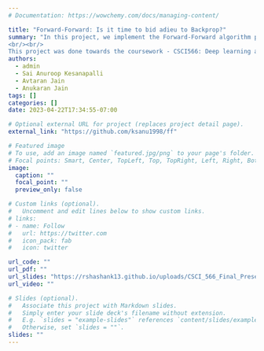 ```yaml
---
# Documentation: https://wowchemy.com/docs/managing-content/

title: "Forward-Forward: Is it time to bid adieu to Backprop?"
summary: "In this project, we implement the Forward-Forward algorithm porposed by Prof. Geoffrey Hinton and compare it with the traditional backpropagation algorithm. We also study the architecturual differences in FF for various datasets and propose popular architectures such as CNN, Self-Attention with Forward-Forward. Finally, we log system metrics for both the algorithms and analyze them.
<br/><br/>
This project was done towards the coursework - CSCI566: Deep learning and its applications, taught by Prof. Jesse Thomasson, Spring 2023, at USC"
authors: 
  - admin
  - Sai Anuroop Kesanapalli
  - Avtaran Jain
  - Anukaran Jain
tags: []
categories: []
date: 2023-04-22T17:34:55-07:00

# Optional external URL for project (replaces project detail page).
external_link: "https://github.com/ksanu1998/ff"

# Featured image
# To use, add an image named `featured.jpg/png` to your page's folder.
# Focal points: Smart, Center, TopLeft, Top, TopRight, Left, Right, BottomLeft, Bottom, BottomRight.
image:
  caption: ""
  focal_point: ""
  preview_only: false

# Custom links (optional).
#   Uncomment and edit lines below to show custom links.
# links:
# - name: Follow
#   url: https://twitter.com
#   icon_pack: fab
#   icon: twitter

url_code: ""
url_pdf: ""
url_slides: "https://rshashank13.github.io/uploads/CSCI_566_Final_Presentation.pdf"
url_video: ""

# Slides (optional).
#   Associate this project with Markdown slides.
#   Simply enter your slide deck's filename without extension.
#   E.g. `slides = "example-slides"` references `content/slides/example-slides.md`.
#   Otherwise, set `slides = ""`.
slides: ""
---
```

